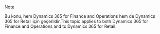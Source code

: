 > [!NOTE]
> <span data-ttu-id="8e898-101">Bu konu, hem Dynamics 365 for Finance and Operations hem de Dynamics 365 for Retail için geçerlidir.</span><span class="sxs-lookup"><span data-stu-id="8e898-101">This topic applies to both Dynamics 365 for Finance and Operations and to Dynamics 365 for Retail.</span></span> 